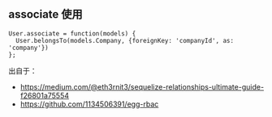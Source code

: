 
## associate 使用 

```
User.associate = function(models) {
  User.belongsTo(models.Company, {foreignKey: 'companyId', as: 'company'})
};
```

出自于：

- https://medium.com/@eth3rnit3/sequelize-relationships-ultimate-guide-f26801a75554
- https://github.com/1134506391/egg-rbac 
